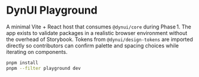 # DynUI Playground

A minimal Vite + React host that consumes `@dynui/core` during Phase 1.  The app
exists to validate packages in a realistic browser environment without the
overhead of Storybook.  Tokens from `@dynui/design-tokens` are imported directly
so contributors can confirm palette and spacing choices while iterating on
components.

```bash
pnpm install
pnpm --filter playground dev
```
